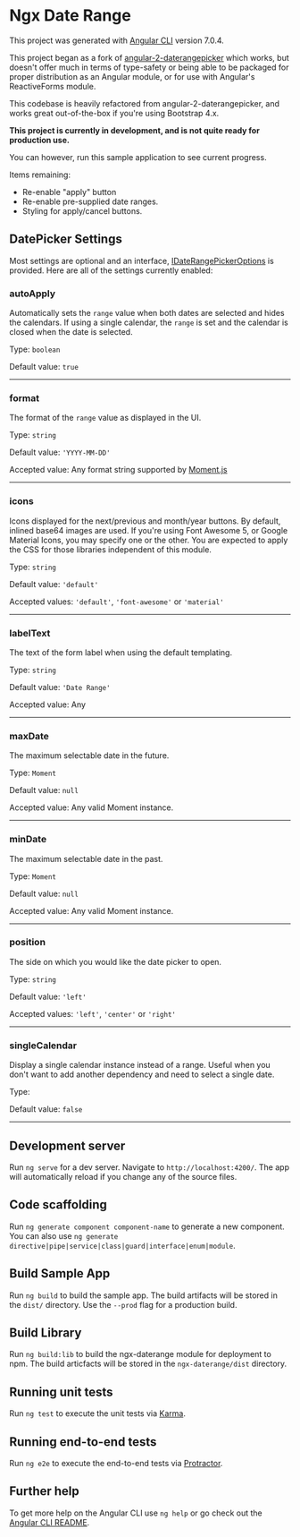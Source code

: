 # Ngx Date Range

This project was generated with [Angular CLI](https://github.com/angular/angular-cli) version 7.0.4.

This project began as a fork of [angular-2-daterangepicker](https://github.com/alsoicode/angular-2-daterangepicker) which works, but doesn't offer much in terms of type-safety or being able to be packaged for proper distribution as an Angular module, or for use with Angular's ReactiveForms module.

This codebase is heavily refactored from angular-2-daterangepicker, and works great out-of-the-box if you're using Bootstrap 4.x.

**This project is currently in development, and is not quite ready for production use.**

You can however, run this sample application to see current progress.

Items remaining:

- Re-enable "apply" button
- Re-enable pre-supplied date ranges.
- Styling for apply/cancel buttons.

## DatePicker Settings

Most settings are optional and an interface, [IDateRangePickerOptions](https://github.com/alsoicode/ngx-daterange/blob/master/src/modules/ngx-daterange/src/interfaces/IDateRangePickerOptions.ts) is provided.  Here are all of the settings currently enabled:

### autoApply

Automatically sets the `range` value when both dates are selected and hides the calendars. If using a single calendar, the `range` is set and the calendar is closed when the date is selected.

Type: `boolean`

Default value: `true`

<hr/>

### format

The format of the `range` value as displayed in the UI.

Type: `string`

Default value: `'YYYY-MM-DD'`

Accepted value: Any format string supported by [Moment.js](https://momentjs.com/docs/#/displaying/format/)

<hr/>

### icons

Icons displayed for the next/previous and month/year buttons. By default, inlined base64 images are used. If you're using Font Awesome 5, or Google Material Icons, you may specify one or the other. You are expected to apply the CSS for those libraries independent of this module.

Type: `string`

Default value: `'default'`

Accepted values: `'default'`, `'font-awesome'` or `'material'`

<hr />

### labelText

The text of the form label when using the default templating.

Type: `string`

Default value: `'Date Range'`

Accepted value: Any

<hr />

### maxDate

The maximum selectable date in the future.

Type: `Moment`

Default value: `null`

Accepted value: Any valid Moment instance.

<hr />

### minDate

The maximum selectable date in the past.

Type: `Moment`

Default value: `null`

Accepted value: Any valid Moment instance.

<hr />

### position

The side on which you would like the date picker to open.

Type: `string`

Default value: `'left'`

Accepted values: `'left'`, `'center'` or `'right'`

<hr />

### singleCalendar

Display a single calendar instance instead of a range. Useful when you don't want to add another dependency and need to select a single date.

Type:

Default value: `false`

<hr />


## Development server

Run `ng serve` for a dev server. Navigate to `http://localhost:4200/`. The app will automatically reload if you change any of the source files.

## Code scaffolding

Run `ng generate component component-name` to generate a new component. You can also use `ng generate directive|pipe|service|class|guard|interface|enum|module`.

## Build Sample App

Run `ng build` to build the sample app. The build artifacts will be stored in the `dist/` directory. Use the `--prod` flag for a production build.

## Build Library

Run `ng build:lib` to build the ngx-daterange module for deployment to npm. The build articfacts will be stored in the `ngx-daterange/dist` directory.

## Running unit tests

Run `ng test` to execute the unit tests via [Karma](https://karma-runner.github.io).

## Running end-to-end tests

Run `ng e2e` to execute the end-to-end tests via [Protractor](http://www.protractortest.org/).

## Further help

To get more help on the Angular CLI use `ng help` or go check out the [Angular CLI README](https://github.com/angular/angular-cli/blob/master/README.md).
